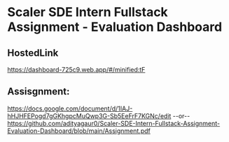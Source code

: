 # Scaler SDE Intern Fullstack Assignment - Evaluation Dashboard

## HostedLink
https://dashboard-725c9.web.app/#/minified:tF

## Assisgnment:
https://docs.google.com/document/d/1IAJ-hHJHFEPogd7gGKhgpcMuQwp3G-Sb5EeFrF7KGNc/edit
--or--
https://github.com/adityagaur0/Scaler-SDE-Intern-Fullstack-Assignment-Evaluation-Dashboard/blob/main/Assignment.pdf

